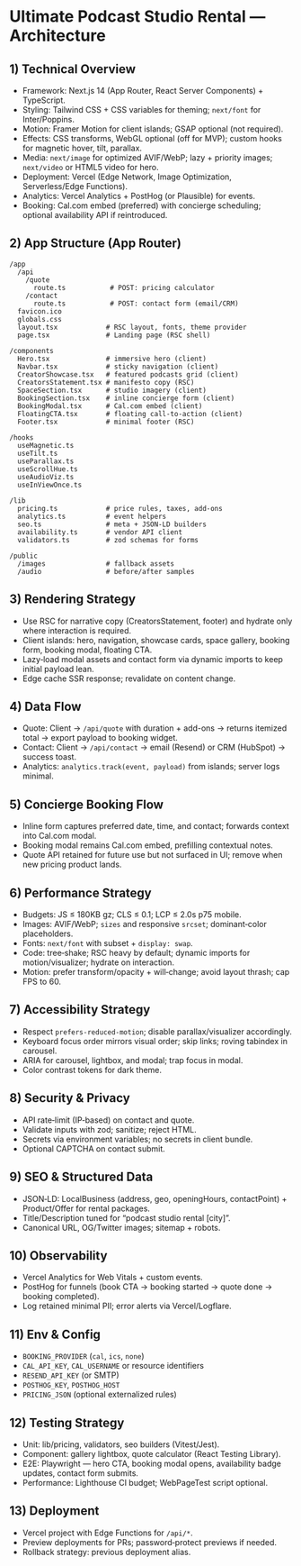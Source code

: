 # Ultimate Podcast Studio Rental — Architecture

## 1) Technical Overview
- Framework: Next.js 14 (App Router, React Server Components) + TypeScript.
- Styling: Tailwind CSS + CSS variables for theming; `next/font` for Inter/Poppins.
- Motion: Framer Motion for client islands; GSAP optional (not required).
- Effects: CSS transforms, WebGL optional (off for MVP); custom hooks for magnetic hover, tilt, parallax.
- Media: `next/image` for optimized AVIF/WebP; lazy + priority images; `next/video` or HTML5 video for hero.
- Deployment: Vercel (Edge Network, Image Optimization, Serverless/Edge Functions).
- Analytics: Vercel Analytics + PostHog (or Plausible) for events.
- Booking: Cal.com embed (preferred) with concierge scheduling; optional availability API if reintroduced.

## 2) App Structure (App Router)
```
/app
  /api
    /quote
      route.ts           # POST: pricing calculator
    /contact
      route.ts           # POST: contact form (email/CRM)
  favicon.ico
  globals.css
  layout.tsx            # RSC layout, fonts, theme provider
  page.tsx              # Landing page (RSC shell)

/components
  Hero.tsx              # immersive hero (client)
  Navbar.tsx            # sticky navigation (client)
  CreatorShowcase.tsx   # featured podcasts grid (client)
  CreatorsStatement.tsx # manifesto copy (RSC)
  SpaceSection.tsx      # studio imagery (client)
  BookingSection.tsx    # inline concierge form (client)
  BookingModal.tsx      # Cal.com embed (client)
  FloatingCTA.tsx       # floating call-to-action (client)
  Footer.tsx            # minimal footer (RSC)

/hooks
  useMagnetic.ts
  useTilt.ts
  useParallax.ts
  useScrollHue.ts
  useAudioViz.ts
  useInViewOnce.ts

/lib
  pricing.ts            # price rules, taxes, add-ons
  analytics.ts          # event helpers
  seo.ts                # meta + JSON-LD builders
  availability.ts       # vendor API client
  validators.ts         # zod schemas for forms

/public
  /images               # fallback assets
  /audio                # before/after samples
```

## 3) Rendering Strategy
- Use RSC for narrative copy (CreatorsStatement, footer) and hydrate only where interaction is required.
- Client islands: hero, navigation, showcase cards, space gallery, booking form, booking modal, floating CTA.
- Lazy‑load modal assets and contact form via dynamic imports to keep initial payload lean.
- Edge cache SSR response; revalidate on content change.

## 4) Data Flow
- Quote: Client → `/api/quote` with duration + add-ons → returns itemized total → export payload to booking widget.
- Contact: Client → `/api/contact` → email (Resend) or CRM (HubSpot) → success toast.
- Analytics: `analytics.track(event, payload)` from islands; server logs minimal.

## 5) Concierge Booking Flow
- Inline form captures preferred date, time, and contact; forwards context into Cal.com modal.
- Booking modal remains Cal.com embed, prefilling contextual notes.
- Quote API retained for future use but not surfaced in UI; remove when new pricing product lands.

## 6) Performance Strategy
- Budgets: JS ≤ 180KB gz; CLS ≤ 0.1; LCP ≤ 2.0s p75 mobile.
- Images: AVIF/WebP; `sizes` and responsive `srcset`; dominant‑color placeholders.
- Fonts: `next/font` with subset + `display: swap`.
- Code: tree‑shake; RSC heavy by default; dynamic imports for motion/visualizer; hydrate on interaction.
- Motion: prefer transform/opacity + will‑change; avoid layout thrash; cap FPS to 60.

## 7) Accessibility Strategy
- Respect `prefers-reduced-motion`; disable parallax/visualizer accordingly.
- Keyboard focus order mirrors visual order; skip links; roving tabindex in carousel.
- ARIA for carousel, lightbox, and modal; trap focus in modal.
- Color contrast tokens for dark theme.

## 8) Security & Privacy
- API rate‑limit (IP‑based) on contact and quote.
- Validate inputs with zod; sanitize; reject HTML.
- Secrets via environment variables; no secrets in client bundle.
- Optional CAPTCHA on contact submit.

## 9) SEO & Structured Data
- JSON‑LD: LocalBusiness (address, geo, openingHours, contactPoint) + Product/Offer for rental packages.
- Title/Description tuned for “podcast studio rental [city]”.
- Canonical URL, OG/Twitter images; sitemap + robots.

## 10) Observability
- Vercel Analytics for Web Vitals + custom events.
- PostHog for funnels (book CTA → booking started → quote done → booking completed).
- Log retained minimal PII; error alerts via Vercel/Logflare.

## 11) Env & Config
- `BOOKING_PROVIDER` (`cal`, `ics`, `none`)
- `CAL_API_KEY`, `CAL_USERNAME` or resource identifiers
- `RESEND_API_KEY` (or SMTP)
- `POSTHOG_KEY`, `POSTHOG_HOST`
- `PRICING_JSON` (optional externalized rules)

## 12) Testing Strategy
- Unit: lib/pricing, validators, seo builders (Vitest/Jest).
- Component: gallery lightbox, quote calculator (React Testing Library).
- E2E: Playwright — hero CTA, booking modal opens, availability badge updates, contact form submits.
- Performance: Lighthouse CI budget; WebPageTest script optional.

## 13) Deployment
- Vercel project with Edge Functions for `/api/*`.
- Preview deployments for PRs; password‑protect previews if needed.
- Rollback strategy: previous deployment alias.
